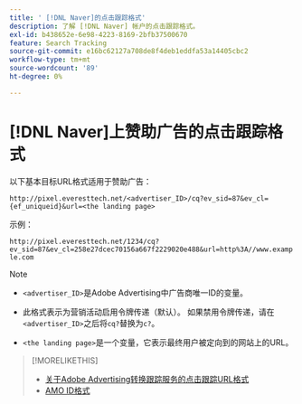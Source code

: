 ```yaml
---
title: ' [!DNL Naver]的点击跟踪格式'
description: 了解 [!DNL Naver] 帐户的点击跟踪格式。
exl-id: b438652e-6e98-4223-8169-2bfb37500670
feature: Search Tracking
source-git-commit: e16bc62127a708de8f4deb1eddfa53a14405cbc2
workflow-type: tm+mt
source-wordcount: '89'
ht-degree: 0%

---
```


# [!DNL Naver]上赞助广告的点击跟踪格式

以下基本目标URL格式适用于赞助广告：

`http://pixel.everesttech.net/<advertiser_ID>/cq?ev_sid=87&ev_cl={ef_uniqueid}&url=<the landing page>`

示例：

`http://pixel.everesttech.net/1234/cq?ev_sid=87&ev_cl=258e27dcec70156a667f2229020e488&url=http%3A//www.example.com`

>[!NOTE]
>
>* `<advertiser_ID>`是Adobe Advertising中广告商唯一ID的变量。
>
>* 此格式表示为营销活动启用令牌传递（默认）。 如果禁用令牌传递，请在`<advertiser_ID>`之后将`cq?`替换为`c?`。
>
>* `<the landing page>`是一个变量，它表示最终用户被定向到的网站上的URL。

>[!MORELIKETHIS]
>
>* [关于Adobe Advertising转换跟踪服务的点击跟踪URL格式](formats-click-tracking-about.md)
>* [AMO ID格式](/help/integrations/analytics/ids.md#amo-id-formats)
